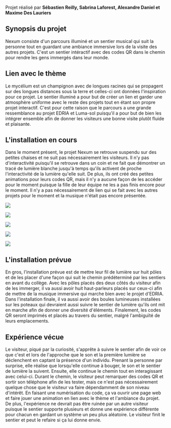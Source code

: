 Projet réalisé par **Sébastien Reilly, Sabrina Laforest, Alexandre Daniel et Maxime Des Lauriers**

<h2>Synopsis du projet</h2> 
Nexum consiste d'un parcours illuminé et un sentier musical qui suit la personne tout en guardant une ambiance immersive lors de la visite des autres projets. C'est un sentier intéractif avec des codes QR dans le chemin pour rendre les gens immergés dans leur monde. 

<h2>Lien avec le thème</h2> 
Le mycélium est un champignon avec de longues racines qui se propagent sur des longues distances sous la terre et celles-ci ont données l'inspiration pour ce projet. Le sentier illuminé a pour but de créer un lien et garder une atmosphère uniforme avec le reste des projets tout en étant son propre projet interactif. C'est pour cette raison que le parcours a une grande ressemblance au projet EDRIA et Luma-sol puisqu'il a pour but de bien les intégrer ensemble afin de donner les visiteurs une bonne visite plutôt fluide et plaisante. 

<h2>L'installation en cours</h2> 
Dans le moment présent, le projet Nexum se retrouve suspendu sur des petites chaises et ne suit pas nécessairement les visiteurs. Il n'y pas d'interactivité puisqu'il se retrouve dans un coin et ne fait que démontrer un tracé de lumière blanche jusqu'à temps qu'ils activent de proche l'interactivité de la lumière qu'elle suit. De plus, ils ont créé des petites animations pour leurs codes QR, mais il n'y a aucune façon de les accéder pour le moment puisque la fille de leur équipe ne les a pas finis encore pour le moment. Il n'y a pas nécessairement de lien qui se fait avec les autres projets pour le moment et la musique n'était pas encore présentée. 

![](medias/nexum_mise_en_espace.jpg)

![](medias/nexum_lumiere_chaise.jpg)

![](medias/nexum_animation.jpg)

![](medias/nexum_ordinateur.jpg)

![](medias/nexum_senseur.jpg)

<h2>L'installation prévue</h2> 
En gros, l'installation prévue est de mettre leur fil de lumière sur huit pôles et de les placer d'une façon qui suit le chemin prédéterminé par les sentiers en avant du collège. Avec les pôles placés des deux côtés du visiteur afin de les immerger, il va aussi avoir huit haut-parleurs placés sur ceux-ci afin de mettre de la musique immersive qui marche bien avec le projet d'EDRIA. Dans l'installation finale, il va aussi avoir des boules lumineuses installées sur les poteaux qui devraient aussi suivre le sentier de lumière qu'ils ont mit en marche afin de donner une diversité d'éléments. Finalement, les codes QR seront imprimés et placés au travers du sentier, malgré l'ambiguïté de leurs emplacements.  

<h2>Expérience vécue</h2>
Le visiteur, piqué par la curiosité, s'apprête à suivre le sentier afin de voir ce que c'est et lors de l'approche que le son et la première lumière se déclenchent en captant la présence d'un individu. Prenant la personne par surprise, elle réalise que lorsqu'elle continue à bouger, le son et le sentier de lumière la suivent. Ensuite, elle continue le chemin tout en interagissant avec celui-ci. Durant le chemin, le visiteur peut remarquer des codes QR et sortir son téléphone afin de les tester, mais ce n'est pas nécessairement quelque chose que le visiteur va faire dépendamment de son niveau d'intérêt. En faisant une numérisation du code, ça va ouvrir une page web et faire jouer une animation en lien avec le thème et l'ambiance du projet. De plus, l'expérience ne devrait pas être ruinée par un autre visiteur puisque le sentier supporte plusieurs et donne une expérience différente pour chacun en gardant un système un peu plus aléatoire. Le visiteur finit le sentier et peut le refaire si ça lui donne envie.
